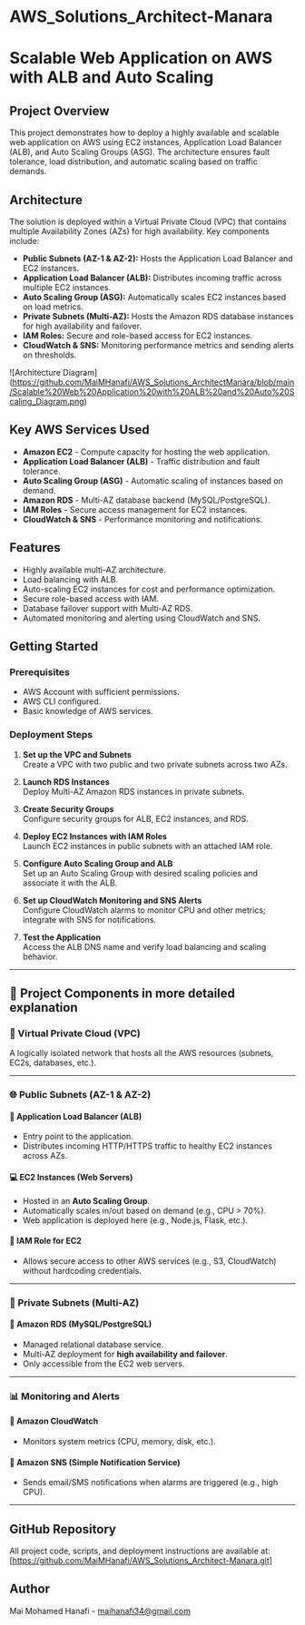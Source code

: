# AWS_Solutions_Architect-Manara
# Scalable Web Application on AWS with ALB and Auto Scaling

## Project Overview
This project demonstrates how to deploy a highly available and scalable web application on AWS using EC2 instances, Application Load Balancer (ALB), and Auto Scaling Groups (ASG). The architecture ensures fault tolerance, load distribution, and automatic scaling based on traffic demands.

## Architecture
The solution is deployed within a Virtual Private Cloud (VPC) that contains multiple Availability Zones (AZs) for high availability. Key components include:

- **Public Subnets (AZ-1 & AZ-2):** Hosts the Application Load Balancer and EC2 instances.
- **Application Load Balancer (ALB):** Distributes incoming traffic across multiple EC2 instances.
- **Auto Scaling Group (ASG):** Automatically scales EC2 instances based on load metrics.
- **Private Subnets (Multi-AZ):** Hosts the Amazon RDS database instances for high availability and failover.
- **IAM Roles:** Secure and role-based access for EC2 instances.
- **CloudWatch & SNS:** Monitoring performance metrics and sending alerts on thresholds.

![Architecture Diagram]
(https://github.com/MaiMHanafi/AWS_Solutions_ArchitectManara/blob/main/Scalable%20Web%20Application%20with%20ALB%20and%20Auto%20Scaling_Diagram.png)

## Key AWS Services Used
- **Amazon EC2** - Compute capacity for hosting the web application.
- **Application Load Balancer (ALB)** - Traffic distribution and fault tolerance.
- **Auto Scaling Group (ASG)** - Automatic scaling of instances based on demand.
- **Amazon RDS** - Multi-AZ database backend (MySQL/PostgreSQL).
- **IAM Roles** - Secure access management for EC2 instances.
- **CloudWatch & SNS** - Performance monitoring and notifications.

## Features
- Highly available multi-AZ architecture.
- Load balancing with ALB.
- Auto-scaling EC2 instances for cost and performance optimization.
- Secure role-based access with IAM.
- Database failover support with Multi-AZ RDS.
- Automated monitoring and alerting using CloudWatch and SNS.

## Getting Started

### Prerequisites
- AWS Account with sufficient permissions.
- AWS CLI configured.
- Basic knowledge of AWS services.

### Deployment Steps

1. **Set up the VPC and Subnets**  
   Create a VPC with two public and two private subnets across two AZs.

2. **Launch RDS Instances**  
   Deploy Multi-AZ Amazon RDS instances in private subnets.

3. **Create Security Groups**  
   Configure security groups for ALB, EC2 instances, and RDS.

4. **Deploy EC2 Instances with IAM Roles**  
   Launch EC2 instances in public subnets with an attached IAM role.

5. **Configure Auto Scaling Group and ALB**  
   Set up an Auto Scaling Group with desired scaling policies and associate it with the ALB.

6. **Set up CloudWatch Monitoring and SNS Alerts**  
   Configure CloudWatch alarms to monitor CPU and other metrics; integrate with SNS for notifications.

7. **Test the Application**  
   Access the ALB DNS name and verify load balancing and scaling behavior.



---

## 🔧 Project Components in more detailed explanation

### 🧱 Virtual Private Cloud (VPC)
A logically isolated network that hosts all the AWS resources (subnets, EC2s, databases, etc.).

---

### 🌐 Public Subnets (AZ-1 & AZ-2)

#### 🔁 Application Load Balancer (ALB)
- Entry point to the application.
- Distributes incoming HTTP/HTTPS traffic to healthy EC2 instances across AZs.

#### 💻 EC2 Instances (Web Servers)
- Hosted in an **Auto Scaling Group**.
- Automatically scales in/out based on demand (e.g., CPU > 70%).
- Web application is deployed here (e.g., Node.js, Flask, etc.).

#### 🔐 IAM Role for EC2
- Allows secure access to other AWS services (e.g., S3, CloudWatch) without hardcoding credentials.

---

### 🔐 Private Subnets (Multi-AZ)

#### 💾 Amazon RDS (MySQL/PostgreSQL)
- Managed relational database service.
- Multi-AZ deployment for **high availability and failover**.
- Only accessible from the EC2 web servers.

---

### 📊 Monitoring and Alerts

#### 🧠 Amazon CloudWatch
- Monitors system metrics (CPU, memory, disk, etc.).

#### 📩 Amazon SNS (Simple Notification Service)
- Sends email/SMS notifications when alarms are triggered (e.g., high CPU).

---

## GitHub Repository
All project code, scripts, and deployment instructions are available at:  
[https://github.com/MaiMHanafi/AWS_Solutions_Architect-Manara.git]


## Author
Mai Mohamed Hanafi - maihanafi34@gmail.com
